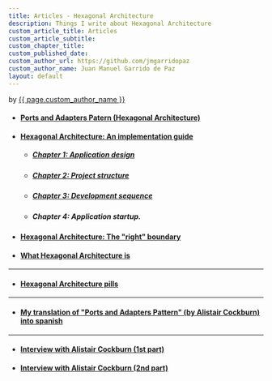 ```yaml
---
title: Articles - Hexagonal Architecture
description: Things I write about Hexagonal Architecture
custom_article_title: Articles
custom_article_subtitle:
custom_chapter_title:
custom_published_date:
custom_author_url: https://github.com/jmgarridopaz
custom_author_name: Juan Manuel Garrido de Paz
layout: default
---
```


<div class="published">by <a href="{{ page.custom_author_url }}">{{ page.custom_author_name }}</a></div>

- #### [Ports and Adapters Patern (Hexagonal Architecture)](https://jmgarridopaz.github.io/content/hexagonalarchitecture.html)

- #### [Hexagonal Architecture: An implementation guide](https://jmgarridopaz.github.io/content/hexagonalarchitecture-ig/intro.html)

  - ##### [Chapter 1: Application design](https://jmgarridopaz.github.io/content/hexagonalarchitecture-ig/chapter1.html)

  - ##### [Chapter 2: Project structure](https://jmgarridopaz.github.io/content/hexagonalarchitecture-ig/chapter2.html)

  - ##### [Chapter 3: Development sequence](https://jmgarridopaz.github.io/content/hexagonalarchitecture-ig/chapter3.html)

  - ##### Chapter 4: Application startup.

- #### [Hexagonal Architecture: The "right" boundary](https://jmgarridopaz.github.io/content/therightboundary.html)

- #### [What Hexagonal Architecture is](https://jmgarridopaz.github.io/content/whathais.html)

---

- #### [Hexagonal Architecture pills](https://jmgarridopaz.github.io/content/hapills.html)

---

- #### [My translation of "Ports and Adapters Pattern" (by Alistair Cockburn) into spanish](https://jmgarridopaz.github.io/content/arquitecturahexagonal.html)

---

- #### [Interview with Alistair Cockburn (1st part)](https://jmgarridopaz.github.io/content/interviewalistair.html)

- #### [Interview with Alistair Cockburn (2nd part)](https://jmgarridopaz.github.io/content/interviewalistair2.html)
